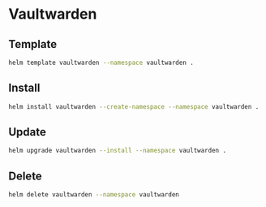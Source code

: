 # Vaultwarden

## Template

````bash
helm template vaultwarden --namespace vaultwarden .
````

## Install

````bash
helm install vaultwarden --create-namespace --namespace vaultwarden .
````

## Update

````bash
helm upgrade vaultwarden --install --namespace vaultwarden .
````

## Delete

````bash
helm delete vaultwarden --namespace vaultwarden 
````
